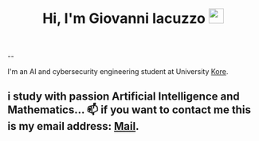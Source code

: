 <h1 align="center">
Hi, I'm Giovanni Iacuzzo
  <img src="https://media.giphy.com/media/hvRJCLFzcasrR4ia7z/giphy.gif" width="30"></h1>
<br/>

--

I'm an AI and cybersecurity engineering student at University [Kore](https://uke.it/en/homepage-it).

i study with passion Artificial Intelligence and Mathematics...
📫 if you want to contact me this is my email address: [Mail](giovanni.iacuzzo@unikorestudent.it).
--
